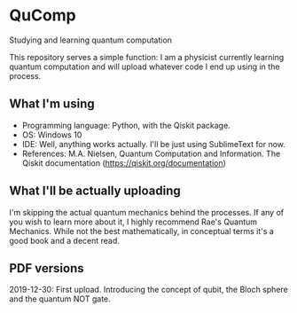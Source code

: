 # QuComp
Studying and learning quantum computation

This repository serves a simple function: I am a physicist currently learning quantum computation and will upload whatever code I end up using in the process.

## What I'm using
- Programming language: Python, with the Qiskit package.
- OS: Windows 10
- IDE: Well, anything works actually. I'll be just using SublimeText for now. 
- References: M.A. Nielsen, Quantum Computation and Information. The Qiskit documentation (https://qiskit.org/documentation)

## What I'll be actually uploading
I'm skipping the actual quantum mechanics behind the processes. If any of you wish to learn more about it, I highly recommend Rae's Quantum Mechanics. While not the best mathematically, in conceptual terms it's a good book and a decent read.

## PDF versions

2019-12-30: First upload. Introducing the concept of qubit, the Bloch sphere and the quantum NOT gate.
